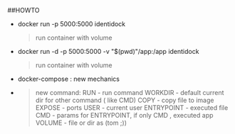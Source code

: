 ##HOWTO

- docker run -p 5000:5000  identidock
    > run container with volume
    
- docker run -d  -p 5000:5000 -v "$(pwd)"/app:/app identidock
    > run container with volume
- docker-compose : new mechanics
    > 
- > new command:
    > RUN - run command
    > WORKDIR - default current dir for other command ( like CMD)
    > COPY - copy file to image
    > EXPOSE - ports
    > USER - current user
    > ENTRYPOINT -  executed file
    > CMD - params for ENTRYPOINT, if only CMD , executed app
    > VOLUME - file or dir as (tom ;))
         